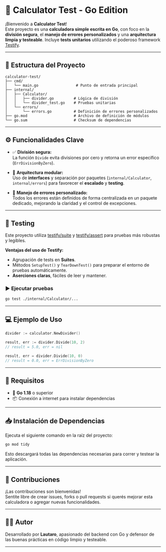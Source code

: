 # 🧮 Calculator Test - Go Edition

¡Bienvenido a **Calculator Test**!\
Este proyecto es una **calculadora simple escrita en Go**, con foco en la
**división segura**, el **manejo de errores personalizados** y una
**arquitectura limpia y testeable**. Incluye **tests unitarios** utilizando el
poderoso framework [Testify](https://github.com/stretchr/testify).

---

## 📁 Estructura del Proyecto

```plaintext
calculator-test/
├── cmd/
│   └── main.go                 # Punto de entrada principal
├── internal/
│   ├── Calculator/
│   │   ├── divider.go         # Lógica de división
│   │   └── divider_test.go    # Pruebas unitarias
│   └── errors/
│       └── errors.go          # Definición de errores personalizados
├── go.mod                     # Archivo de definición de módulos
└── go.sum                     # Checksum de dependencias
```

---

## ⚙️ Funcionalidades Clave

- ✅ **División segura:**\
  La función `Divide` evita divisiones por cero y retorna un error específico
  (`ErrDivisionByZero`).

- 🧩 **Arquitectura modular:**\
  Uso de **interfaces** y separación por paquetes (`internal/Calculator`,
  `internal/errors`) para favorecer el **escalado** y **testing**.

- 🚨 **Manejo de errores personalizado:**\
  Todos los errores están definidos de forma centralizada en un paquete
  dedicado, mejorando la claridad y el control de excepciones.

---

## 🧪 Testing

Este proyecto utiliza
[testify/suite](https://pkg.go.dev/github.com/stretchr/testify/suite) y
[testify/assert](https://pkg.go.dev/github.com/stretchr/testify/assert) para
pruebas más robustas y legibles.

**Ventajas del uso de Testify:**

- Agrupación de tests en **Suites**.
- Métodos `SetupTest()` y `TearDownTest()` para preparar el entorno de pruebas
  automáticamente.
- **Aserciones claras**, fáciles de leer y mantener.

### ▶️ Ejecutar pruebas

```bash
go test ./internal/Calculator/...
```

---

## 💻 Ejemplo de Uso

```go
divider := calculator.NewDivider()

result, err := divider.Divide(10, 2)
// result = 5.0, err = nil

result, err = divider.Divide(10, 0)
// result = 0.0, err = ErrDivisionByZero
```

---

## 📌 Requisitos

- 🐹 **Go 1.18** o superior
- 📦 Conexión a internet para instalar dependencias

---

## 📥 Instalación de Dependencias

Ejecuta el siguiente comando en la raíz del proyecto:

```bash
go mod tidy
```

Esto descargará todas las dependencias necesarias para correr y testear la
aplicación.

---

## 🤝 Contribuciones

¡Las contribuciones son bienvenidas!\
Sentite libre de crear issues, forks o pull requests si querés mejorar esta
calculadora o agregar nuevas funcionalidades.

---

## 🧑‍💻 Autor

Desarrollado por **Lautaro**, apasionado del backend con Go y defensor de las
buenas prácticas en código limpio y testeable.

---
